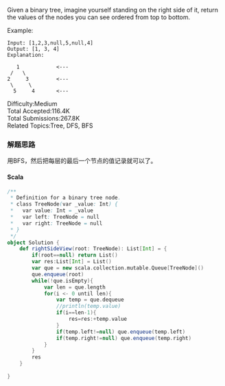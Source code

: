 Given a binary tree, imagine yourself standing on the right side of it, return the values of the nodes you can see ordered from top to bottom.

Example:
```
Input: [1,2,3,null,5,null,4]
Output: [1, 3, 4]
Explanation:

   1            <---
 /   \
2     3         <---
 \     \
  5     4       <---
```

Difficulty:Medium  
Total Accepted:116.4K  
Total Submissions:267.8K  
Related Topics:Tree, DFS, BFS

### 解题思路
用BFS，然后把每层的最后一个节点的值记录就可以了。
#### Scala
```scala
/**
 * Definition for a binary tree node.
 * class TreeNode(var _value: Int) {
 *   var value: Int = _value
 *   var left: TreeNode = null
 *   var right: TreeNode = null
 * }
 */
object Solution {
    def rightSideView(root: TreeNode): List[Int] = {
        if(root==null) return List()
        var res:List[Int] = List()
        var que = new scala.collection.mutable.Queue[TreeNode]()
        que.enqueue(root)
        while(!que.isEmpty){
            var len = que.length
            for(i <- 0 until len){
                var temp = que.dequeue
                //println(temp.value)
                if(i==len-1){
                    res=res:+temp.value
                }
                if(temp.left!=null) que.enqueue(temp.left)
                if(temp.right!=null) que.enqueue(temp.right)
            }
        }
        res
    }
    
}
```
